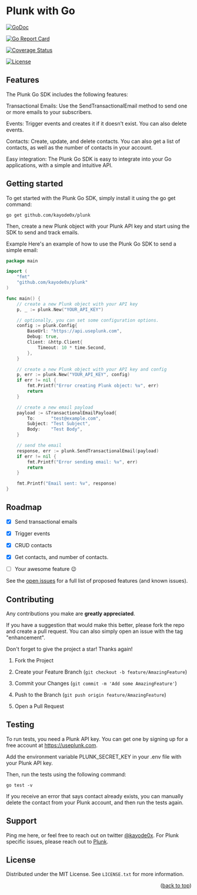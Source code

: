 # Plunk with Go

[![GoDoc](https://godoc.org/github.com/kayode0x/plunk?status.svg)](https://godoc.org/github.com/kayode0x/plunk)
    
[![Go Report Card](https://goreportcard.com/badge/github.com/kayode0x/plunk)](https://goreportcard.com/report/github.com/kayode0x/plunk)
    
[![Coverage Status](https://coveralls.io/repos/github/kayode0x/plunk/badge.svg?branch=main)](https://coveralls.io/github/kayode0x/plunk?branch=main)
    
[![License](https://img.shields.io/badge/license-MIT-blue.svg)](https://raw.githubusercontent.com/kayode0x/plunk/main/LICENSE)

<!-- FEATURES -->
## Features
The Plunk Go SDK includes the following features:

Transactional Emails: Use the SendTransactionalEmail method to send one or more emails to your subscribers.

Events: Trigger events and creates it if it doesn't exist. You can also delete events.

Contacts: Create, update, and delete contacts. You can also get a list of contacts, as well as the number of contacts in your account.

Easy integration: The Plunk Go SDK is easy to integrate into your Go applications, with a simple and intuitive API.

<!-- GETTING STARTED -->
## Getting started

To get started with the Plunk Go SDK, simply install it using the go get command:

``` go get github.com/kayode0x/plunk ```

Then, create a new Plunk object with your Plunk API key and start using the SDK to send and track emails.

Example
Here's an example of how to use the Plunk Go SDK to send a simple email:

```go
package main

import (
	"fmt"
	"github.com/kayode0x/plunk"
)

func main() {
	// create a new Plunk object with your API key
	p, _ := plunk.New("YOUR_API_KEY")

    // optionally, you can set some configuration options.
    config := plunk.Config{
        BaseUrl: "https://api.useplunk.com",
        Debug: true,
        Client: &http.Client{
            Timeout: 10 * time.Second,
        },
    }

    // create a new Plunk object with your API key and config
    p, err := plunk.New("YOUR_API_KEY", config)
    if err != nil {
        fmt.Printf("Error creating Plunk object: %v", err)
        return
    }

	// create a new email payload
	payload := &TransactionalEmailPayload{
		To:      "test@example.com",
		Subject: "Test Subject",
		Body:    "Test Body",
	}

	// send the email
	response, err := plunk.SendTransactionalEmail(payload)
	if err != nil {
		fmt.Printf("Error sending email: %v", err)
		return
	}

	fmt.Printf("Email sent: %v", response)
}

```

<!-- ROADMAP -->
## Roadmap

- [x] Send transactional emails

- [x] Trigger events

- [x] CRUD contacts

- [x] Get contacts, and number of contacts.
        
- [ ] Your awesome feature 😉

See the [open issues](https://github.com/kayode0x/plunk/issues) for a full list of proposed features (and known issues).

<!-- CONTRIBUTING -->
## Contributing

Any contributions you make are **greatly appreciated**.

If you have a suggestion that would make this better, please fork the repo and create a pull request. You can also simply open an issue with the tag "enhancement".

Don't forget to give the project a star! Thanks again!

1. Fork the Project

2. Create your Feature Branch (`git checkout -b feature/AmazingFeature`)

3. Commit your Changes (`git commit -m 'Add some AmazingFeature'`)

4. Push to the Branch (`git push origin feature/AmazingFeature`)

5. Open a Pull Request

<!-- TESTING -->
## Testing
To run tests, you need a Plunk API key. You can get one by signing up for a free account at https://useplunk.com.

Add the environment variable PLUNK_SECRET_KEY in your .env file with your Plunk API key.

Then, run the tests using the following command:

``` go test -v ```

If you receive an error that says contact already exists, you can manually delete the contact from your Plunk account, and then run the tests again.

<!-- SUPPORT -->
## Support

Ping me here, or feel free to reach out on twitter [@kayode0x](https://twitter.com/kayode0x). For Plunk specific issues, please reach out to [Plunk](https://useplunk.com).

<!-- LICENSE -->
## License

Distributed under the MIT License. See `LICENSE.txt` for more information.

<p  align="right">(<a  href="#top">back to top</a>)</p>